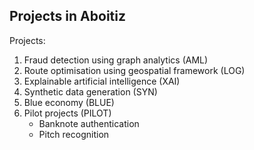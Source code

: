 ## Projects in Aboitiz

Projects:
1. Fraud detection using graph analytics (AML)
2. Route optimisation using geospatial framework (LOG)
3. Explainable artificial intelligence (XAI)
4. Synthetic data generation (SYN)
5. Blue economy (BLUE)
6. Pilot projects (PILOT) 
	- Banknote authentication 
	- Pitch recognition 

